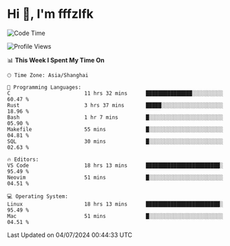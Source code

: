 # Hi 👋, I'm fffzlfk

<!--START_SECTION:waka-->
![Code Time](http://img.shields.io/badge/Code%20Time-726%20hrs%2031%20mins-blue)

![Profile Views](http://img.shields.io/badge/Profile%20Views-0-blue)

📊 **This Week I Spent My Time On** 

```text
🕑︎ Time Zone: Asia/Shanghai

💬 Programming Languages: 
C                        11 hrs 32 mins      ███████████████░░░░░░░░░░   60.47 % 
Rust                     3 hrs 37 mins       █████░░░░░░░░░░░░░░░░░░░░   18.96 % 
Bash                     1 hr 7 mins         █░░░░░░░░░░░░░░░░░░░░░░░░   05.90 % 
Makefile                 55 mins             █░░░░░░░░░░░░░░░░░░░░░░░░   04.81 % 
SQL                      30 mins             █░░░░░░░░░░░░░░░░░░░░░░░░   02.63 % 

🔥 Editors: 
VS Code                  18 hrs 13 mins      ████████████████████████░   95.49 % 
Neovim                   51 mins             █░░░░░░░░░░░░░░░░░░░░░░░░   04.51 % 

💻 Operating System: 
Linux                    18 hrs 13 mins      ████████████████████████░   95.49 % 
Mac                      51 mins             █░░░░░░░░░░░░░░░░░░░░░░░░   04.51 % 
```


 Last Updated on 04/07/2024 00:44:33 UTC
<!--END_SECTION:waka-->
